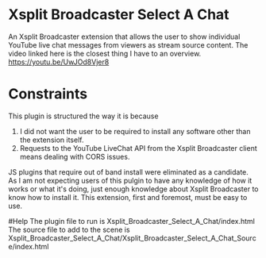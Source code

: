 # Xsplit Broadcaster Select A Chat
An Xsplit Broadcaster extension that allows the user to show individual YouTube live chat messages from viewers as stream source content. The video linked here is the closest thing I have to an overview. https://youtu.be/UwJOd8Vjer8

# Constraints  
This plugin is structured the way it is because 
1. I did not want the user to be required to install any software other than the extension itself.
2. Requests to the YouTube LiveChat API from the Xsplit Broadcaster client means dealing with CORS issues.

JS plugins that require out of band install were eliminated as a candidate. As I am not expecting users of this pulgin to have any knowledge of how it works or what it's doing, just enough knowledge about Xsplit Broadcaster to know how to install it. This extension, first and foremost, must be easy to use.

#Help
The plugin file to run is Xsplit_Broadcaster_Select_A_Chat/index.html
The source file to add to the scene is Xsplit_Broadcaster_Select_A_Chat/Xsplit_Broadcaster_Select_A_Chat_Source/index.html

